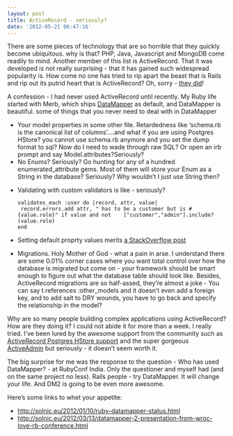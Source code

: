 ```yaml
---
layout: post
title: ActiveRecord - seriously?
date: '2012-05-21 06:47:16'
---
```


<p>There are some pieces of technology that are so horrible that they quickly become ubiquitous. why is that? PHP, Java, Javascript and MongoDB come readily to mind. Another member of this list is ActiveRecord. That it was developed is not really surprising - that it has gained such widespread popularity is. How come no one has tried to rip apart the beast that is Rails and rip out its putrid heart that is ActiveRecord? Oh, sorry - <a href="http://www.merbivore.com/why_merb.html" target="_blank">they did</a>!</p>

<p>A confession - I had never used ActiveRecord until recently. My Ruby life started with Merb, which ships <a href="http://datamapper.org" target="_blank">DataMapper</a> as default, and DataMapper is beautiful. some of things that you never need to deal with in DataMapper</p>

<ul><li>Your model properties in some other file. Retardedness like &lsquo;schema.rb is the canonical list of columns&rsquo;&hellip;.and what if you are using Postgres HStore? you cannot use schema.rb anymore and you set the dump format to sql? Now do I need to wade through raw SQL? Or open an irb prompt and say Model.attributes?Seriously?</li>
<li>No Enums? Seriously? Go hunting for any of a hundred enumerated_attribute gems. Most of them will store your Enum as a String in the database? Seriously? Why wouldn&rsquo;t I just use String then?</li>
<li><p>Validating with custom validators is like - seriously?</p>

<pre><code>validates_each :user do |record, attr, value|
 record.errors.add attr, " has to be a customer but is #{value.role}" if value and not    ["customer","admin"].include?(value.role)
end
</code></pre></li>
<li><p>Setting default proprty values merits <a href="http://stackoverflow.com/questions/328525/what-is-the-best-way-to-set-default-values-in-activerecord" target="_blank">a StackOverflow post</a></p></li>
<li>Migrations. Holy Mother of God - what a pain in arse. I understand there are some 0.01% corner cases where you want total control over how the database is migrated but come on - your framework should be smart enough to figure out what the database table should look like. Besides, ActiveRecord migrations are so half-assed, they&rsquo;re almost a joke - You can say t.references :other_models and it doesn&rsquo;t even add a foreign key, and to add salt to DRY wounds, you have to go back and specify the relationship in the model?</li>
</ul><p>Why are so many people building complex applications using ActiveRecord? How are they doing it? I could not abide it for more than a week. I really tried. I&rsquo;ve been lured by the awesome support from the community such as <a href="https://github.com/softa/activerecord-postgres-hstore" target="_blank">ActiveRecord Postgres HStore support</a> and the super gorgeous <a href="http://activeadmin.info/" target="_blank">ActiveAdmin</a> but seriously - it doesn&rsquo;t seem worth it.</p>

<p>The big surprise for me was the response to the question - Who has used DataMapper? - at RubyConf India. Only the questioner and myself had (and on the same project no less). 
Rails people - try DataMapper. It will change your life. And DM2 is going to be even more awesome.</p>

<p>Here&rsquo;s some links to whet your appetite:</p>

<ul><li><a href="http://solnic.eu/2012/01/10/ruby-datamapper-status.html" target="_blank">http://solnic.eu/2012/01/10/ruby-datamapper-status.html</a></li>
<li><a href="http://solnic.eu/2012/03/13/datamapper-2-presentation-from-wroc-love-rb-conference.html" target="_blank">http://solnic.eu/2012/03/13/datamapper-2-presentation-from-wroc-love-rb-conference.html</a></li>
</ul>